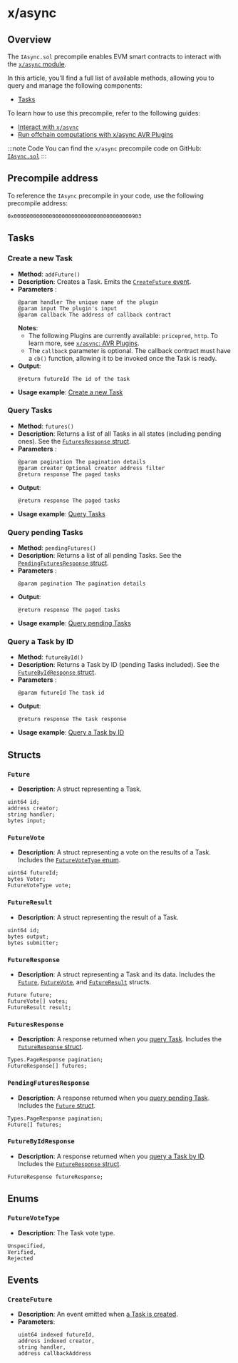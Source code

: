 ﻿---
sidebar_position: 3
---

# x/async

## Overview

The `IAsync.sol` precompile enables EVM smart contracts to interact with the [`x/async` module](/learn/warden-protocol-modules/x-async).

In this article, you'll find a full list of available methods, allowing you to query and manage the following components:

- [Tasks](/learn/warden-protocol-modules/x-async#task)

To learn how to use this precompile, refer to the following guides:

- [Interact with `x/async`](../interact-with-warden-modules/interact-with-x-async)
- [Run offchain computations with x/async AVR Plugins](../run-offchain-computations/introduction)

:::note Code
You can find the `x/async` precompile code on GitHub: [`IAsync.sol`](https://github.com/warden-protocol/wardenprotocol/blob/main/precompiles/async/IAsync.sol)
:::

## Precompile address

To reference the `IAsync` precompile in your code, use the following precompile address:

```
0x0000000000000000000000000000000000000903
```

## Tasks

### Create a new Task

- **Method**: `addFuture()`
- **Description**: Creates a Task. Emits the [`CreateFuture` event](#createfuture).
- **Parameters** :
  ```sol
  @param handler The unique name of the plugin
  @param input The plugin's input
  @param callback The address of callback contract
  ```
  **Notes**:
  - The following Plugins are currently available: `pricepred`, `http`. To learn more, see [`x/async`: AVR Plugins](/learn/warden-protocol-modules/x-async#avr-plugins). 
  - The `callback` parameter is optional. The callback contract must have a `cb()` function, allowing it to be invoked once the Task is ready.
- **Output**:  
  ```sol
  @return futureId The id of the task
  ```
- **Usage example**: [Create a new Task](../interact-with-warden-modules/interact-with-x-async#create-a-new-task)

### Query Tasks

- **Method**: `futures()`
- **Description**: Returns a list of all Tasks in all states (including pending ones). See the [`FuturesResponse` struct](#futureresponse).
- **Parameters** :
  ```sol
  @param pagination The pagination details
  @param creator Optional creator address filter
  @return response The paged tasks
  ```
- **Output**:  
  ```sol
  @return response The paged tasks
  ```
- **Usage example**: [Query Tasks](../interact-with-warden-modules/interact-with-x-async#query-tasks)

### Query pending Tasks

- **Method**: `pendingFutures()`
- **Description**: Returns a list of all pending Tasks. See the [`PendingFuturesResponse` struct](#pendingfuturesresponse).
- **Parameters** :
  ```sol
  @param pagination The pagination details  
  ```
- **Output**:  
  ```sol
  @return response The paged tasks
  ```
- **Usage example**: [Query pending Tasks](../interact-with-warden-modules/interact-with-x-async#query-pending-tasks)

### Query a Task by ID

- **Method**: `futureById()`
- **Description**: Returns a Task by ID (pending Tasks included). See the [`FutureByIdResponse` struct](#futurebyidresponse).
- **Parameters** :
  ```sol
  @param futureId The task id   
  ```
- **Output**:  
  ```sol
  @return response The task response
  ```
- **Usage example**: [Query a Task by ID](../interact-with-warden-modules/interact-with-x-async#query-a-task-by-id)

## Structs

### `Future`

- **Description**: A struct representing a Task.

```
uint64 id;
address creator;
string handler;
bytes input;
```

### `FutureVote`

- **Description**: A struct representing a vote on the results of a Task. Includes the [`FutureVoteType` enum](#futurevotetype).

```
uint64 futureId;
bytes Voter;
FutureVoteType vote;
```

### `FutureResult`

- **Description**: A struct representing the result of a Task.

```
uint64 id;
bytes output;
bytes submitter;
```

### `FutureResponse`

- **Description**: A struct representing a Task and its data. Includes the [`Future`](#future), [`FutureVote`](#futurevote), and [`FutureResult`](#futureresult) structs.

```
Future future;
FutureVote[] votes;
FutureResult result;
```

### `FuturesResponse`

- **Description**: A response returned when you [query Task](#query-tasks). Includes the [`FutureResponse` struct](#futureresponse).

```
Types.PageResponse pagination;
FutureResponse[] futures;
```

### `PendingFuturesResponse`

- **Description**: A response returned when you [query pending Task](#query-pending-tasks). Includes the [`Future` struct](#future).

```
Types.PageResponse pagination;
Future[] futures;
```

### `FutureByIdResponse`

- **Description**: A response returned when you [query a Task by ID](#query-a-task-by-id). Includes the [`FutureResponse` struct](#futureresponse).

```
FutureResponse futureResponse;
```

## Enums

### `FutureVoteType`

- **Description**: The Task vote type.

```
Unspecified,
Verified,
Rejected
```

## Events

### `CreateFuture`

- **Description**: An event emitted when [a Task is created](#create-a-new-task).
- **Parameters**:  
  ```sol
  uint64 indexed futureId,
  address indexed creator,
  string handler,
  address callbackAddress
  ```
